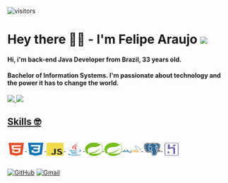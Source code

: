 ![visitors](https://visitor-badge.laobi.icu/badge?page_id=57691905)

# Hey there ✌🏼 - I'm Felipe Araujo <img  src="https://raw.githubusercontent.com/iampavangandhi/iampavangandhi/master/gifs/Hi.gif"  width="30px"></h2>

#### Hi, i'm back-end Java Developer from Brazil, 33 years old.
#### Bachelor of Information Systems. I'm passionate about technology and the power it has to change the world.



<div>

<a  href="https://github.com/FelipeAraujoFmx">

<img  height="180em"  src="https://github-readme-stats.vercel.app/api?username=FelipeAraujoFmx&show_icons=true&theme=aura&include_all_commits=true&count_private=true"/>
  <img height="180em" src="https://github-readme-stats.vercel.app/api/top-langs/?username=FelipeAraujoFmx&layout=compact&langs_count=7&theme=aura&show_icons=true"/>


</div>

## Skills :nerd_face:

<p  align="center">

<div  style="display: inline_block"><br>

<img  align="center"  alt="Felipe-HTML"  height="30"  width="40"  src="https://raw.githubusercontent.com/devicons/devicon/master/icons/html5/html5-plain.svg">
<img  align="center"  alt="Felipe-CSS3"  height="30"  width="40"  src="https://raw.githubusercontent.com/devicons/devicon/master/icons/css3/css3-plain.svg">
<img  align="center"  alt="Felipe-JS"  height="30"  width="40"  src="https://raw.githubusercontent.com/devicons/devicon/master/icons/javascript/javascript-original.svg">
<img  align="center"  alt="Felipe-JAVA"  height="30"  width="40"  src="https://raw.githubusercontent.com/devicons/devicon/master/icons/java/java-original.svg">
<img  align="center"  alt="Felipe-SPRING"  height="30"  width="40"  src="https://raw.githubusercontent.com/devicons/devicon/master/icons/spring/spring-original.svg">
<img  align="center"  alt="Felipe-SWAGGER"  height="30"  width="40"  src="https://raw.githubusercontent.com/devicons/devicon/master/icons/spring/spring-original.svg">
<img  align="center"  alt="Felipe-MYSQL"  height="30"  width="40"  src="https://raw.githubusercontent.com/devicons/devicon/master/icons/mysql/mysql-original-wordmark.svg">
<img  align="center"  alt="Felipe-POSTGRESQL"  height="30"  width="40"  src="https://raw.githubusercontent.com/devicons/devicon/master/icons/postgresql/postgresql-original.svg">
<img  align="center"  alt="Felipe-HEROKU"  height="30"  width="40"  src="https://raw.githubusercontent.com/devicons/devicon/master/icons/heroku/heroku-original.svg">


</div>

<div>
  
## 
  
[![GitHub](https://img.shields.io/badge/github-%23100000.svg?&style=for-the-badge&logo=github&logoColor=white)](https://github.com/FelipeAraujoFmx)
[![Gmail](https://img.shields.io/badge/-Gmail-%23333?style=for-the-badge&logo=gmail&logoColor=red)](mailto:felipecma.araujo@gmail.com)

</div>  
